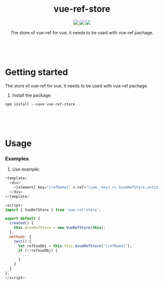 <h1 align="center">vue-ref-store</h1>

<p align="center">
<a href="https://www.npmjs.com/package/vue-ref-store"><img src="https://img.shields.io/npm/v/vue-ref-store.svg"/> <img src="https://img.shields.io/npm/dm/vue-ref-store.svg"/></a> <a href="https://vuejs.org/"><img src="https://img.shields.io/badge/vue-2.x-brightgreen.svg"/></a>
</p>

<p align="center">
The store of vue-ref for vue, it needs to be used with vue-ref pachage.
</p>

<br />
<br />
<br />

# Getting started

The store of vue-ref for vue, it needs to be used with vue-ref pachage.

1. Install the package:
```
npm install --save vue-ref-store
```

<br />
<br />
<br />

# Usage

### Examples

1. Use example:
```javascript
<template>
  <div>
    <[element] key="[refName]" v-ref="(com, key) => $vueRefStore.setChildrenRef(key, com)"></[element]>
  </div>
</template>

<script>
import { VueRefStore } from 'vue-ref-store';

export default {
  created() {
    this.$vueRefStore = new VueRefStore(this);
  },
  methods: {
    test() {
      let refVueObj = this.this.$vueRefStore("[refName]");
      if (!!refVueObj) {
        ...
      }
    }
  }
};
</script>
```

<br />
<br />
<br />
